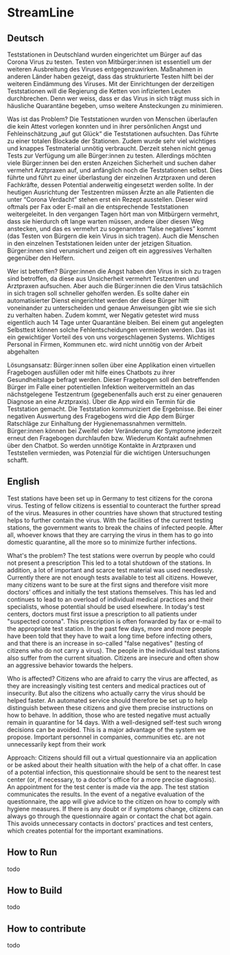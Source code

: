 # StreamLine

## Deutsch


Teststationen in Deutschland wurden eingerichtet um Bürger auf das Corona Virus zu testen. Testen von Mitbürger:innen ist essentiell um der weiteren Ausbreitung des Viruses entgegenzuwirken. Maßnahmen in anderen Länder haben gezeigt, dass das strukturierte Testen hilft bei der weiteren Eindämmung des Viruses. Mit der Einrichtungen der derzeitigen Teststationen will die Regierung die Ketten von infizierten Leuten durchbrechen. Denn wer weiss, dass er das Virus in sich trägt muss sich in häusliche Quarantäne begeben, umso weitere Ansteckungen zu minimieren.

Was ist das Problem? Die Teststationen wurden von Menschen überlaufen die kein Attest vorlegen konnten und in ihrer persönlichen Angst und Fehleinschätzung „auf gut Glück“ die Teststationen aufsuchten. Das führte zu einer totalen Blockade der Stationen. Zudem wurde sehr viel wichtiges und knappes Testmaterial unnötig verbraucht. Derzeit stehen nicht genug Tests zur Verfügung um alle Bürger:innen zu testen. Allerdings möchten viele Bürger:innen bei den ersten Anzeichen Sicherheit und suchen daher vermehrt Arztpraxen auf, und anfänglich noch die Teststationen selbst. Dies führte und führt zu einer überlastung der einzelnen Arztpraxen und deren Fachkräfte, dessen Potential anderweitig eingesetzt werden sollte. In der heutigen Ausrichtung der Testzentren müssen Ärzte an alle Patienten die unter “Corona Verdacht” stehen erst ein Rezept ausstellen. Dieser wird oftmals per Fax oder E-mail an die entsprechende Teststationen weitergeleitet. In den vergangen Tagen hört man von Mitbürgern vermehrt, dass sie hierdurch oft lange warten müssen, andere über diesen Weg anstecken, und das es vermehrt zu sogenannten “false negatives” kommt (das Testen von Bürgern die kein Virus in sich tragen). Auch die Menschen in den einzelnen Teststationen leiden unter der jetzigen Situation. Bürger:innen sind verunsichert und zeigen oft ein aggressives Verhalten gegenüber den Helfern.

Wer ist betroffen? Bürger:innen die Angst haben den Virus in sich zu tragen sind betroffen, da diese aus Unsicherheit vermehrt Testzentren und Arztpraxen aufsuchen. Aber auch die Bürger:innen die den Virus tatsächlich in sich tragen soll schneller geholfen werden. Es sollte daher ein automatisierter Dienst eingerichtet werden der diese Bürger hilft voneinander zu unterscheiden und genaue Anweisungen gibt wie sie sich zu verhalten haben. Zudem kommt, wer Negativ getestet wird muss eigentlich auch 14 Tage unter Quarantäne bleiben. Bei einem gut angelegten Selbsttest können solche Fehlentscheidungen vermieden werden. Das ist ein gewichtiger Vorteil des von uns vorgeschlagenen Systems. Wichtiges Personal in Firmen, Kommunen etc. wird nicht unnötig von der Arbeit abgehalten

Lösungsansatz: Bürger:innen sollen über eine Applikation einen virtuellen Fragebogen ausfüllen oder mit hilfe eines Chatbots zu ihrer Gesundheitslage befragt werden. Dieser Fragebogen soll den betreffenden Bürger im Falle einer potentiellen Infektion weitervermitteln an das nächstgelegene Testzentrum (gegebenenfalls auch erst zu einer genaueren Diagnose an eine Arztpraxis). Über die App wird ein Termin für die Teststation gemacht. Die Teststation kommuniziert die Ergebnisse. Bei einer negativen Auswertung des Fragebogens wird die App dem Bürger Ratschläge zur Einhaltung der Hygienemassnahmen vermitteln. Bürger:innen können bei Zweifel oder Veränderung der Symptome jederzeit erneut den Fragebogen durchlaufen bzw. Wiederum Kontakt aufnehmen über den Chatbot. So werden unnötige Kontakte in Arztpraxen und Teststellen vermieden, was Potenzial für die wichtigen Untersuchungen schafft.

## English

Test stations have been set up in Germany to test citizens for the corona virus. Testing of fellow citizens is essential to counteract the further spread of the virus. Measures in other countries have shown that structured testing helps to further contain the virus. With the facilities of the current testing stations, the government wants to break the chains of infected people. After all, whoever knows that they are carrying the virus in them has to go into domestic quarantine, all the more so to minimize further infections.

What's the problem? The test stations were overrun by people who could not present a prescription This led to a total shutdown of the stations. In addition, a lot of important and scarce test material was used needlessly. Currently there are not enough tests available to test all citizens. However, many citizens want to be sure at the first signs and therefore visit more doctors' offices and initially the test stations themselves. This has led and continues to lead to an overload of individual medical practices and their specialists, whose potential should be used elsewhere. In today's test centers, doctors must first issue a prescription to all patients under "suspected corona". This prescription is often forwarded by fax or e-mail to the appropriate test station. In the past few days, more and more people have been told that they have to wait a long time before infecting others, and that there is an increase in so-called "false negatives" (testing of citizens who do not carry a virus). The people in the individual test stations also suffer from the current situation. Citizens are insecure and often show an aggressive behavior towards the helpers.

Who is affected? Citizens who are afraid to carry the virus are affected, as they are increasingly visiting test centers and medical practices out of insecurity. But also the citizens who actually carry the virus should be helped faster. An automated service should therefore be set up to help distinguish between these citizens and give them precise instructions on how to behave. In addition, those who are tested negative must actually remain in quarantine for 14 days. With a well-designed self-test such wrong decisions can be avoided. This is a major advantage of the system we propose. Important personnel in companies, communities etc. are not unnecessarily kept from their work

Approach: Citizens should fill out a virtual questionnaire via an application or be asked about their health situation with the help of a chat offer. In case of a potential infection, this questionnaire should be sent to the nearest test center (or, if necessary, to a doctor's office for a more precise diagnosis). An appointment for the test center is made via the app. The test station communicates the results. In the event of a negative evaluation of the questionnaire, the app will give advice to the citizen on how to comply with hygiene measures. If there is any doubt or if symptoms change, citizens can always go through the questionnaire again or contact the chat bot again. This avoids unnecessary contacts in doctors' practices and test centers, which creates potential for the important examinations.

## How to Run
todo

## How to Build
todo 

## How to contribute
todo
